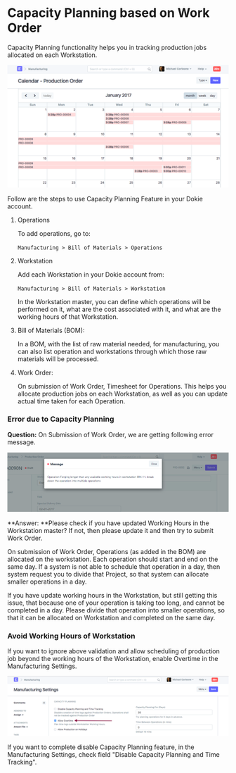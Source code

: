 <!-- add-breadcrumbs -->
# Capacity Planning based on Work Order

Capacity Planning functionality helps you in tracking production jobs allocated on each Workstation.

<img alt="Role Desk Permission" class="screenshot" src="../assets/capacity-1.png">

Follow are the steps to use Capacity Planning Feature in your Dokie account.

1.  Operations  

    To add operations, go to:  

    `Manufacturing > Bill of Materials > Operations`

2.  Workstation  

    Add each Workstation in your Dokie account from:  

    `Manufacturing > Bill of Materials > Workstation` 

    In the Workstation master, you can define which operations will be performed on it, what are the cost associated with it, and what are the working hours of that Workstation.  

3.  Bill of Materials (BOM):  

    In a BOM, with the list of raw material needed, for manufacturing, you can also list operation and workstations through which those raw materials will be processed.  

4.  Work Order:  

    On submission of Work Order, Timesheet for Operations. This helps you allocate production jobs on each Workstation, as well as you can update actual time taken for each Operation.  

### Error due to Capacity Planning

**Question:** On Submission of Work Order, we are getting following error message.

<img alt="Role Desk Permission" class="screenshot" src="../assets/capacity-2.png">

**Answer: **Please check if you have updated Working Hours in the Workstation master? If not, then please update it and then try to submit Work Order.

On submission of Work Order, Operations (as added in the BOM) are allocated on the workstation. Each operation should start and end on the same day. If a system is not able to schedule that operation in a day, then system request you to divide that Project, so that system can allocate smaller operations in a day.

If you have update working hours in the Workstation, but still getting this issue, that because one of your operation is taking too long, and cannot be completed in a day. Please divide that operation into smaller operations, so that it can be allocated on Workstation and completed on the same day.

### Avoid Working Hours of Workstation

If you want to ignore above validation and allow scheduling of production job beyond the working hours of the Workstation, enable
Overtime in the Manufacturing Settings.

<img alt="Role Desk Permission" class="screenshot" src="../assets/capacity-3.png">

If you want to complete disable Capacity Planning feature, in the Manufacturing Settings, check field "Disable Capacity Planning and Time Tracking".

